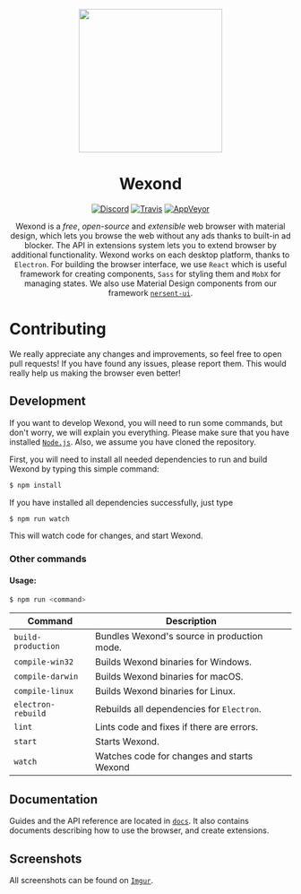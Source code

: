 <p align="center">
  <img src="https://wexond.nersent.tk/logo/wexond.png" width="256">
</p>

<div align="center">
  <h1>Wexond</h1>
  
  [![Discord](https://img.shields.io/discord/307605794680209409.svg?style=flat-square)](https://discord.gg/yAA8DdK)
  [![Travis](https://img.shields.io/travis/wexond/wexond.svg?style=flat-square)](https://travis-ci.org/wexond/wexond)
  [![AppVeyor](https://img.shields.io/appveyor/ci/Sential/wexond.svg?style=flat-square)](https://ci.appveyor.com/project/Sential/wexond)
  
  Wexond is a *free*, *open-source* and *extensible* web browser with material design, which lets you browse the web without any ads thanks to built-in ad blocker. The API in extensions system lets you to extend browser by additional functionality. Wexond works on each desktop platform, thanks to `Electron`. For building the browser interface, we use `React` which is useful framework for creating components, `Sass` for styling them and `MobX` for managing states. We also use Material Design components from our framework [`nersent-ui`](https://github.com/nersent/nersent-ui).
</div>

# Contributing

We really appreciate any changes and improvements, so feel free to open pull requests! If you have found any issues, please report them. This would really help us making the browser even better!

## Development

If you want to develop Wexond, you will need to run some commands, but don't worry, we will explain you everything. Please make sure that you have installed [`Node.js`](https://nodejs.org/en/). Also, we assume you have cloned the repository.

First, you will need to install all needed dependencies to run and build Wexond by typing this simple command:

```bash
$ npm install
```

If you have installed all dependencies successfully, just type

```bash
$ npm run watch
```

This will watch code for changes, and start Wexond.

### Other commands

#### Usage:

```bash
$ npm run <command>
```

| Command            | Description                                 |
| ------------------ | --------------------------------------------|
| `build-production` | Bundles Wexond's source in production mode. |
| `compile-win32`    | Builds Wexond binaries for Windows.         |
| `compile-darwin`   | Builds Wexond binaries for macOS.           |
| `compile-linux`    | Builds Wexond binaries for Linux.           |
| `electron-rebuild` | Rebuilds all dependencies for `Electron`.   |
| `lint`             | Lints code and fixes if there are errors.   |
| `start`            | Starts Wexond.                              |
| `watch`            | Watches code for changes and starts Wexond  |

## Documentation

Guides and the API reference are located in [`docs`](https://github.com/Nersent/Wexond/docs).
It also contains documents describing how to use the browser, and create extensions.

## Screenshots

All screenshots can be found on [`Imgur`](#).

